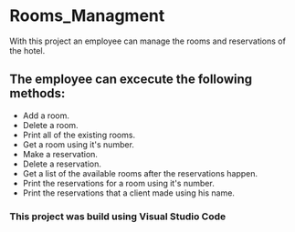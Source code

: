 # Rooms_Managment
With this project an employee can manage the rooms and reservations of the hotel.
## The employee can excecute the following methods:
- Add a room.
- Delete a room.
- Print all of the existing rooms.
- Get a room using it's number.
- Make a reservation.
- Delete a reservation.
- Get a list of the available rooms after the reservations happen.
- Print the reservations for a room using it's number.
- Print the reservations that a client made using his name.
### This project was build using Visual Studio Code
